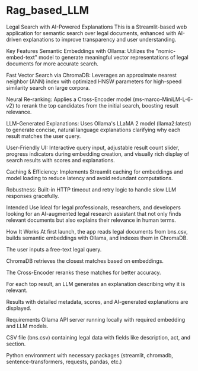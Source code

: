 # Rag_based_LLM

Legal Search with AI-Powered Explanations
This is a Streamlit-based web application for semantic search over legal documents, enhanced with AI-driven explanations to improve transparency and user understanding.

Key Features
Semantic Embeddings with Ollama: Utilizes the "nomic-embed-text" model to generate meaningful vector representations of legal documents for more accurate search.

Fast Vector Search via ChromaDB: Leverages an approximate nearest neighbor (ANN) index with optimized HNSW parameters for high-speed similarity search on large corpora.

Neural Re-ranking: Applies a Cross-Encoder model (ms-marco-MiniLM-L-6-v2) to rerank the top candidates from the initial search, boosting result relevance.

LLM-Generated Explanations: Uses Ollama's LLaMA 2 model (llama2:latest) to generate concise, natural language explanations clarifying why each result matches the user query.

User-Friendly UI: Interactive query input, adjustable result count slider, progress indicators during embedding creation, and visually rich display of search results with scores and explanations.

Caching & Efficiency: Implements Streamlit caching for embeddings and model loading to reduce latency and avoid redundant computations.

Robustness: Built-in HTTP timeout and retry logic to handle slow LLM responses gracefully.

Intended Use
Ideal for legal professionals, researchers, and developers looking for an AI-augmented legal research assistant that not only finds relevant documents but also explains their relevance in human terms.

How It Works
At first launch, the app reads legal documents from bns.csv, builds semantic embeddings with Ollama, and indexes them in ChromaDB.

The user inputs a free-text legal query.

ChromaDB retrieves the closest matches based on embeddings.

The Cross-Encoder reranks these matches for better accuracy.

For each top result, an LLM generates an explanation describing why it is relevant.

Results with detailed metadata, scores, and AI-generated explanations are displayed.

Requirements
Ollama API server running locally with required embedding and LLM models.

CSV file (bns.csv) containing legal data with fields like description, act, and section.

Python environment with necessary packages (streamlit, chromadb, sentence-transformers, requests, pandas, etc.)
